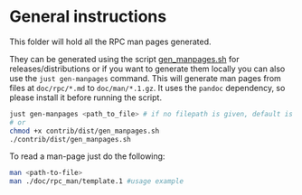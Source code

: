 # General instructions

This folder will hold all the RPC man pages generated.

They can be generated using the script [gen_manpages.sh](/contrib/dist/gen_manpages.sh) for releases/distributions or if you want to generate them locally you can also use the `just gen-manpages` command. This will generate man pages from files at `doc/rpc/*.md` to `doc/man/*.1.gz`. It uses the `pandoc` dependency, so please install it before running the script.

```bash
just gen-manpages <path_to_file> # if no filepath is given, default is doc/rpc/*.md
# or
chmod +x contrib/dist/gen_manpages.sh
./contrib/dist/gen_manpages.sh
```

To read a man-page just do the following:

```bash
man <path-to-file>
man ./doc/rpc_man/template.1 #usage example
```
